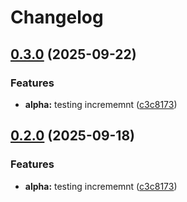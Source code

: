 # Changelog

## [0.3.0](https://github.com/JMoukas/release-please-catalog-test/compare/catalog_alpha-v0.2.0...catalog_alpha-v0.3.0) (2025-09-22)


### Features

* **alpha:** testing incrememnt ([c3c8173](https://github.com/JMoukas/release-please-catalog-test/commit/c3c8173101d15f3570751acf1cd92667702c81ba))

## [0.2.0](https://github.com/JMoukas/release-please-catalog-test/compare/catalog_alpha-v0.1.0...catalog_alpha-v0.2.0) (2025-09-18)


### Features

* **alpha:** testing incrememnt ([c3c8173](https://github.com/JMoukas/release-please-catalog-test/commit/c3c8173101d15f3570751acf1cd92667702c81ba))

